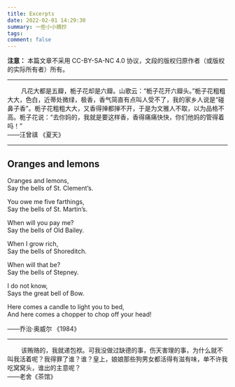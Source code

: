 ```yaml
---
title: Excerpts
date: 2022-02-01 14:29:30
summary: 一些小小摘抄
tags:
comment: false
---
```


**注意：** 本篇文章不采用 CC-BY-SA-NC 4.0 协议，文段的版权归原作者（或版权的实际所有者）所有。

---

<div class="Serif">
&nbsp&nbsp&nbsp&nbsp&nbsp&nbsp&nbsp&nbsp凡花大都是五瓣，栀子花却是六瓣。山歌云：“栀子花开六瓣头。”栀子花粗粗大大，色白，近蒂处微绿，极香，香气简直有点叫人受不了，我的家乡人说是“碰鼻子香”。栀子花粗粗大大，又香得掸都掸不开，于是为文雅人不取，以为品格不高。栀子花说：“去你妈的，我就是要这样香，香得痛痛快快，你们他妈的管得着吗！”
</div>

<div class="Right">——汪曾祺 《夏天》</div>

---

<div class="Center">

## Oranges and lemons

<div class="Serif">

Oranges and lemons,<br>
Say the bells of St. Clement’s.

You owe me five farthings,<br>
Say the bells of St. Martin’s.

When will you pay me?<br>
Say the bells of Old Bailey.

When I grow rich,<br>
Say the bells of Shoreditch.

When will that be?<br>
Say the bells of Stepney.

I do not know,<br>
Says the great bell of Bow.

Here comes a candle to light you to bed,<br>
And here comes a chopper to chop off your head!

</div></div>

<div class="Right">——乔治·奥威尔 《1984》</div>

---

<div class="Serif">&nbsp&nbsp&nbsp&nbsp&nbsp&nbsp&nbsp&nbsp该贿赂的，我就递包袱。可我没做过缺德的事，伤天害理的事，为什么就不叫我活着呢？我得罪了谁？谁？皇上，娘娘那些狗男女都活得有滋有味，单不许我吃窝窝头，谁出的主意呢？</div>
<div class="Right">——老舍《茶馆》</div>

